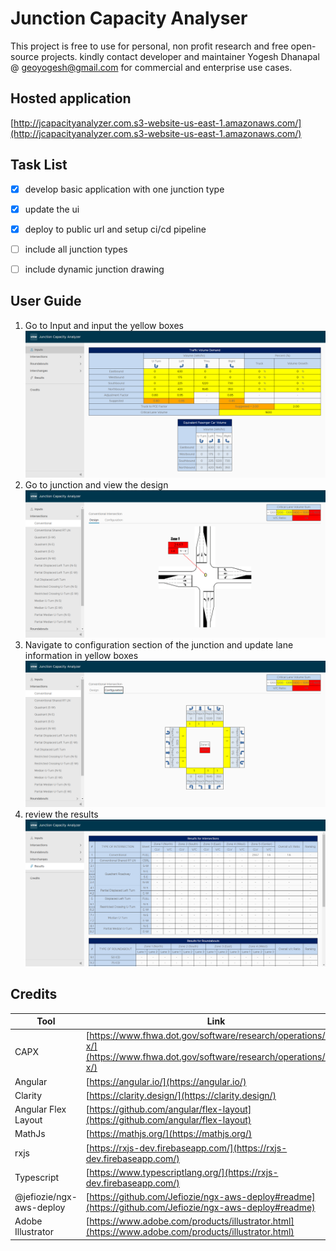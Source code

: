 # Junction Capacity Analyser

This project is free to use for personal, non profit research and free open-source projects. kindly contact developer and maintainer Yogesh Dhanapal @ geoyogesh@gmail.com for commercial and enterprise use cases. 


## Hosted application

[http://jcapacityanalyzer.com.s3-website-us-east-1.amazonaws.com/](http://jcapacityanalyzer.com.s3-website-us-east-1.amazonaws.com/)


## Task List
- [x] develop basic application with one junction type
- [x] update the ui
- [x] deploy to public url and setup ci/cd pipeline
- [ ] include all junction types
- [ ] include dynamic junction drawing


## User Guide

1. Go to Input and input the yellow boxes
![Inputt](readme-images/input.PNG)
1. Go to junction and view the design
![Inputt](readme-images/conventinal-junction-design.PNG)
1. Navigate to configuration section of the junction and update lane information in yellow boxes
![Inputt](readme-images/conventinal-junction-configuration.PNG)
1. review the results
![Inputt](readme-images/results.PNG)


## Credits

Tool | Link
------------ | -------------
CAPX | [https://www.fhwa.dot.gov/software/research/operations/cap-x/](https://www.fhwa.dot.gov/software/research/operations/cap-x/)
Angular | [https://angular.io/](https://angular.io/)
Clarity | [https://clarity.design/](https://clarity.design/)
Angular Flex Layout | [https://github.com/angular/flex-layout](https://github.com/angular/flex-layout)
MathJs | [https://mathjs.org/](https://mathjs.org/)
rxjs | [https://rxjs-dev.firebaseapp.com/](https://rxjs-dev.firebaseapp.com/)
Typescript | [https://www.typescriptlang.org/](https://rxjs-dev.firebaseapp.com/)
@jefiozie/ngx-aws-deploy | [https://github.com/Jefiozie/ngx-aws-deploy#readme](https://github.com/Jefiozie/ngx-aws-deploy#readme)
Adobe Illustrator | [https://www.adobe.com/products/illustrator.html](https://www.adobe.com/products/illustrator.html)
